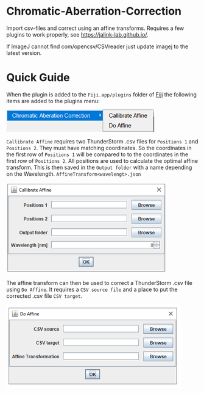 # Chromatic-Aberration-Correction
Import csv-files and correct using an affine transforms.
Requires a few plugins to work properly, see https://jalink-lab.github.io/.

If ImageJ cannot find com/opencsv/CSVreader just update imagej to the latest version.

# Quick Guide
When the plugin is added to the `Fiji.app/plugins` folder of [Fiji](https://fiji.sc/) the following items are added to the plugins menu:

![menu](img/screenshot1.PNG)

`Callibrate Affine` requires two ThunderStorm .csv files for `Positions 1` and `Positions 2`. They must have matching coordinates. So the coordinates in the first row of `Positions 1` will be compared to to the coordinates in the first row of `Positions 2`. All positions are used to calculate the optimal affine transform. This is then saved in the `Output folder` with a name depending on the Wavelength. `AffineTransform<wavelengt>.json` 

![menu](img/screenshot2.PNG)

The affine transform can then be used to correct a ThunderStorm .csv file using `Do Affine`. It requires a `CSV source file` and a place to put the corrected .csv file `CSV target`. 

![menu](img/screenshot3.PNG)
